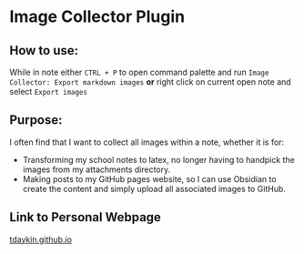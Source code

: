 # Image Collector Plugin

## How to use:

While in note either `CTRL + P` to open command palette and run `Image Collector: Export markdown images` **or** right click on current open note and select `Export images`

## Purpose:

I often find that I want to collect all images within a note, whether it is for:

- Transforming my school notes to latex, no longer having to handpick the images from my attachments directory.
- Making posts to my GitHub pages website, so I can use Obsidian to create the content and simply upload all associated images to GitHub.

## Link to Personal Webpage

[tdaykin.github.io](https://tdaykin.github.io)

